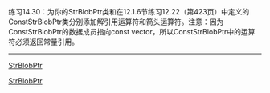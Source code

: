 练习14.30：为你的StrBlobPtr类和在12.1.6节练习12.22（第423页）中定义的ConstStrBlobPtr类分别添加解引用运算符和箭头运算符。注意：因为ConstStrBlobPtr的数据成员指向const vector，所以ConstStrBlobPtr中的运算符必须返回常量引用。

---

[StrBlobPtr](../Chapter12/Exicise_12_19/)

[StrBlobPtr](../Chapter12/Exicise_12_20/)
